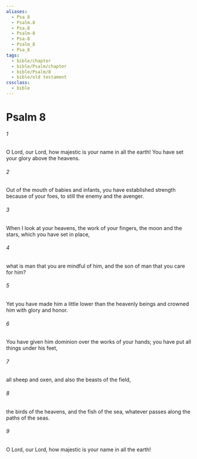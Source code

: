 ```yaml
---
aliases:
  - Psa 8
  - Psalm.8
  - Psa.8
  - Psalm-8
  - Psa-8
  - Psalm_8
  - Psa_8
tags:
  - bible/chapter
  - bible/Psalm/chapter
  - bible/Psalm/8
  - bible/old testament
cssclass:
  - bible
---
```


# Psalm 8

###### 1
O Lord, our Lord, how majestic is your name in all the earth! You have set your glory above the heavens.
###### 2
Out of the mouth of babies and infants, you have established strength because of your foes, to still the enemy and the avenger.
###### 3
When I look at your heavens, the work of your fingers, the moon and the stars, which you have set in place,
###### 4
what is man that you are mindful of him, and the son of man that you care for him?
###### 5
Yet you have made him a little lower than the heavenly beings and crowned him with glory and honor.
###### 6
You have given him dominion over the works of your hands;   you have put all things under his feet,
###### 7
all sheep and oxen, and also the beasts of the field,
###### 8
the birds of the heavens, and the fish of the sea, whatever passes along the paths of the seas.
###### 9
O Lord, our Lord, how majestic is your name in all the earth!


